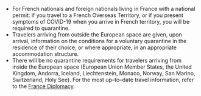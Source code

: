 - For French nationals and foreign nationals living in France with a national permit: if you travel to a French Overseas Territory, or if you present symptoms of COVID-19 when you arrive in French territory, you will be required to quarantine.
- Travelers arriving from outside the European space are given, upon arrival, information on the conditions for a voluntary quarantine in the residence of their choice, or where appropriate, in an appropriate accommodation structure.
- There will be no quarantine requirements for travelers arriving from inside the European space (European Union Member States, the United Kingdom, Andorra, Iceland, Liechtenstein, Monaco, Norway, San Marino, Switzerland, Holy See).
For the most up–to–date travel information, refer to the [France Diplomacy](https://www.gouvernement.fr/en/coronavirus-covid-19). 
